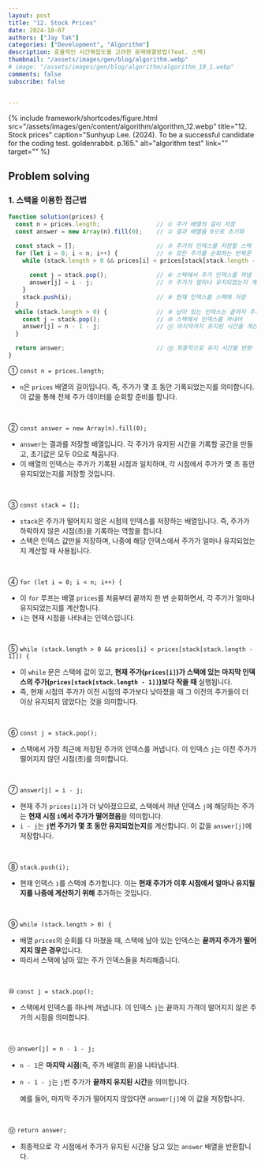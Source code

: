 ```yaml
---
layout: post
title: "12. Stock Prices"
date: 2024-10-07
authors: ["Jay Tak"]
categories: ["Development", "Algorithm"]
description: 효율적인 시간복잡도를 고려한 문제해결방법(feat. 스택)
thumbnail: "/assets/images/gen/blog/algorithm.webp"
# image: "/assets/images/gen/blog/algorithm/algorithm_10_1.webp"
comments: false
subscribe: false


---
```


{% include framework/shortcodes/figure.html src="/assets/images/gen/content/algorithm/algorithm_12.webp" title="12. Stock prices" caption="Sunhyup Lee. (2024). To be a successful candidate for the coding test. goldenrabbit. p.165." alt="algorithm test" link="" target="" %}

## Problem solving 

### 1. 스택을 이용한 접근법

```javascript
function solution(prices) {
  const n = prices.length;                // ① 주가 배열의 길이 저장
  const answer = new Array(n).fill(0);    // ② 결과 배열을 0으로 초기화

  const stack = [];                       // ③ 주가의 인덱스를 저장할 스택
  for (let i = 0; i < n; i++) {           // ④ 모든 주가를 순회하는 반복문
    while (stack.length > 0 && prices[i] < prices[stack[stack.length - 1]]) { 
      																		// ⑤ 현재 주가가 이전 주가보다 작으면
      const j = stack.pop();              // ⑥ 스택에서 주가 인덱스를 꺼냄
      answer[j] = i - j;                  // ⑦ 주가가 얼마나 유지되었는지 계산
    }
    stack.push(i);                        // ⑧ 현재 인덱스를 스택에 저장
  }
  while (stack.length > 0) {              // ⑨ 남아 있는 인덱스는 끝까지 주가가 유지된 경우
    const j = stack.pop();                // ⑩ 스택에서 인덱스를 꺼내어
    answer[j] = n - 1 - j;                // ⑪ 마지막까지 유지된 시간을 계산
  }

  return answer;                          // ⑫ 최종적으로 유지 시간을 반환
}

```

① `const n = prices.length;`

- `n`은 `prices` 배열의 길이입니다. 즉, 주가가 몇 초 동안 기록되었는지를 의미합니다. 이 값을 통해 전체 주가 데이터를 순회할 준비를 합니다.

<br>

② `const answer = new Array(n).fill(0);`

- `answer`는 결과를 저장할 배열입니다. 각 주가가 유지된 시간을 기록할 공간을 만들고, 초기값은 모두 0으로 채웁니다.
- 이 배열의 인덱스는 주가가 기록된 시점과 일치하며, 각 시점에서 주가가 몇 초 동안 유지되었는지를 저장할 것입니다.

<br>

③ `const stack = [];`

- `stack`은 주가가 떨어지지 않은 시점의 인덱스를 저장하는 배열입니다. 즉, 주가가 하락하지 않은 시점(초)을 기록하는 역할을 합니다.
- 스택은 인덱스 값만을 저장하며, 나중에 해당 인덱스에서 주가가 얼마나 유지되었는지 계산할 때 사용됩니다.

<br>

④ `for (let i = 0; i < n; i++) {`

- 이 `for` 루프는 배열 `prices`를 처음부터 끝까지 한 번 순회하면서, 각 주가가 얼마나 유지되었는지를 계산합니다.
- `i`는 현재 시점을 나타내는 인덱스입니다.

<br>

⑤ `while (stack.length > 0 && prices[i] < prices[stack[stack.length - 1]]) {`

- 이 `while` 문은 스택에 값이 있고, **현재 주가(`prices[i]`)가 스택에 있는 마지막 인덱스의 주가(`prices[stack[stack.length - 1]]`)보다 작을 때** 실행됩니다.
- 즉, 현재 시점의 주가가 이전 시점의 주가보다 낮아졌을 때 그 이전의 주가들이 더 이상 유지되지 않았다는 것을 의미합니다.

<br>

⑥ `const j = stack.pop();`

- 스택에서 가장 최근에 저장된 주가의 인덱스를 꺼냅니다. 이 인덱스 `j`는 이전 주가가 떨어지지 않던 시점(초)를 의미합니다.

<br>

⑦ `answer[j] = i - j;`

- 현재 주가 `prices[i]`가 더 낮아졌으므로, 스택에서 꺼낸 인덱스 `j`에 해당하는 주가는 **현재 시점 `i`에서 주가가 떨어졌음**을 의미합니다.
- `i - j`는 **`j`번 주가가 몇 초 동안 유지되었는지**를 계산합니다. 이 값을 `answer[j]`에 저장합니다.

<br>

⑧ `stack.push(i);`

- 현재 인덱스 `i`를 스택에 추가합니다. 이는 **현재 주가가 이후 시점에서 얼마나 유지될지를 나중에 계산하기 위해** 추가하는 것입니다.

<br>

⑨ `while (stack.length > 0) {`

- 배열 `prices`의 순회를 다 마쳤을 때, 스택에 남아 있는 인덱스는 **끝까지 주가가 떨어지지 않은 경우**입니다.
- 따라서 스택에 남아 있는 주가 인덱스들을 처리해줍니다.

<br>

⑩ `const j = stack.pop();`

- 스택에서 인덱스를 하나씩 꺼냅니다. 이 인덱스 `j`는 끝까지 가격이 떨어지지 않은 주가의 시점을 의미합니다.

<br>

⑪ `answer[j] = n - 1 - j;`

- `n - 1`은 **마지막 시점**(즉, 주가 배열의 끝)을 나타냅니다.

- `n - 1 - j`는 `j`번 주가가 **끝까지 유지된 시간**을 의미합니다. 

  예를 들어, 마지막 주가가 떨어지지 않았다면 `answer[j]`에 이 값을 저장합니다.

<br>

⑫ `return answer;`

- 최종적으로 각 시점에서 주가가 유지된 시간을 담고 있는 `answer` 배열을 반환합니다.

<br><br><br>